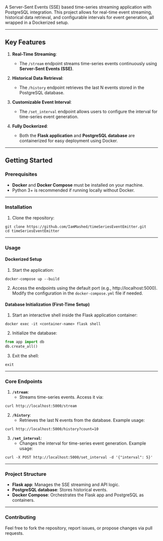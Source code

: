 
A Server-Sent Events (SSE) based time-series streaming application with PostgreSQL integration. This project allows for real-time event streaming, historical data retrieval, and configurable intervals for event generation, all wrapped in a Dockerized setup.

---

## Key Features

1. **Real-Time Streaming**:
   - The `/stream` endpoint streams time-series events continuously using **Server-Sent Events (SSE)**.

2. **Historical Data Retrieval**:
   - The `/history` endpoint retrieves the last N events stored in the PostgreSQL database.

3. **Customizable Event Interval**:
   - The `/set_interval` endpoint allows users to configure the interval for time-series event generation.

4. **Fully Dockerized**:
   - Both the **Flask application** and **PostgreSQL database** are containerized for easy deployment using Docker.

---

## Getting Started

### Prerequisites

- **Docker** and **Docker Compose** must be installed on your machine.
- Python 3+ is recommended if running locally without Docker.

---

### Installation

1. Clone the repository:
```shell script
git clone https://github.com/IamMashed/timeSeriesEventEmitter.git
cd timeSeriesEventEmitter
```

---

### Usage

#### Dockerized Setup

1. Start the application:
```shell script
docker-compose up --build
```

2. Access the endpoints using the default port (e.g., http://localhost:5000). Modify the configuration in the `docker-compose.yml` file if needed.

#### Database Initialization (First-Time Setup)

1. Start an interactive shell inside the Flask application container:
```shell script
docker exec -it <container-name> flask shell
```

2. Initialize the database:
```python
from app import db
db.create_all()
```

3. Exit the shell:
```shell script
exit
```

---

### Core Endpoints

1. **`/stream`**:
   - Streams time-series events. Access it via:
```shell script
curl http://localhost:5000/stream
```

2. **`/history`**:
   - Retrieves the last N events from the database. Example usage:
```shell script
curl http://localhost:5000/history?count=10
```

3. **`/set_interval`**:
   - Changes the interval for time-series event generation. Example usage:
```shell script
curl -X POST http://localhost:5000/set_interval -d '{"interval": 5}'
```

---

### Project Structure

- **Flask app**: Manages the SSE streaming and API logic.
- **PostgreSQL database**: Stores historical events.
- **Docker Compose**: Orchestrates the Flask app and PostgreSQL as containers.

---

### Contributing
Feel free to fork the repository, report issues, or propose changes via pull requests.

